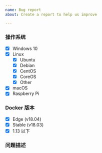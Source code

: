 ```yaml
---
name: Bug report
about: Create a report to help us improve

---
```


<!--请遵守该模板，不符合规范的问题直接关闭，不予解答-->

### 操作系统

<!-- 将你的操作系统保留，其他的删除 -->

* [x] Windows 10
* [x] Linux
  * [x] Ubuntu
  * [x] Debian
  * [x] CentOS
  * [x] CoreOS
  * [x] Other <!--将 Other 替换为你操作系统名称-->
* [x] macOS
* [x] Raspberry Pi

### Docker 版本

<!--选择一项之后，删除其他选项-->

* [x] Edge (v18.04)
* [x] Stable (v18.03)
* [x] 1.13 以下 <!--使用该版本的请尽可能升级到最新版的 Docker CE-->

### 问题描述

<!--贴出终端执行内容-->





<!--提交问题之前务必点击预览（Preview）标签-->
